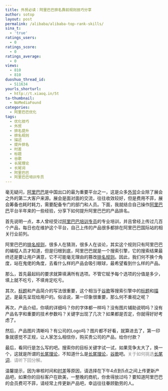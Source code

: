 ```yaml
---
title: 外贸必读：阿里巴巴排名靠前规则技巧分享
author: sotop
layout: post
permalink: /alibaba/alibaba-top-rank-skills/
sina_t:
  - 'true'
ratings_users:
  - 0
ratings_score:
  - 0
ratings_average:
  - 0
views:
  - 810
  - 810
duoshuo_thread_id:
  - 511634
yourls_shorturl:
  - http://t.xiaoq.in/5t
ta-thumbnail:
  - NoMediaFound
categories:
  - 阿里巴巴优化
tags:
  - 优化技巧
  - 外贸
  - 排名提升
  - 排名规则
  - 描述
  - 提升排名
  - 时差
  - 标题
  - 谷歌
  - 长尾理论
  - 长尾词
  - 阿里巴巴
  - 阿里巴巴培训专员
---
```

毫无疑问，<span class='wp_keywordlink_affiliate'><a href="https://xiaoq.in/tag/%e9%98%bf%e9%87%8c%e5%b7%b4%e5%b7%b4/" title="查看阿里巴巴中的全部文章" target="_blank">阿里巴巴</a></span>是中国出口的最为重要平台之一，这是众多<span class='wp_keywordlink_affiliate'><a href="https://xiaoq.in/tag/%e5%a4%96%e8%b4%b8/" title="查看外贸中的全部文章" target="_blank">外贸</a></span>企业除了展会之外的第二大客户来源。展会是面对面的交流，往往收效较好，但是费用不菲，展会筹备也耗时耗力，需要配备专门的部门和人员。下面，我就结合自己操作<span class='wp_keywordlink_affiliate'><a href="https://xiaoq.in/tag/%e9%98%bf%e9%87%8c%e5%b7%b4%e5%b7%b4/" title="查看阿里巴巴中的全部文章" target="_blank">阿里巴巴</a></span>平台半年来的一些经验，分享下如何提升阿里巴巴的产品排名。

首先说明一点，本人曾经受过<span class='wp_keywordlink_affiliate'><a href="https://xiaoq.in/tag/%e9%98%bf%e9%87%8c%e5%b7%b4%e5%b7%b4%e5%9f%b9%e8%ae%ad%e4%b8%93%e5%91%98/" title="查看阿里巴巴培训专员中的全部文章" target="_blank">阿里巴巴培训专员</a></span>的专业培训，并且曾经上传过几百个产品，每日也在维护这个平台，自己上传的产品很多都排在阿里巴巴国际站的相关行业前列。

阿里巴巴的<span class='wp_keywordlink_affiliate'><a href="https://xiaoq.in/tag/%e6%8e%92%e5%90%8d%e8%a7%84%e5%88%99/" title="查看排名规则中的全部文章" target="_blank">排名规则</a></span>，很多人在猜测，很多人在谈论，其实这个规则只有阿里巴巴的编程人员才知道，但是归根到底，阿里巴巴就是一个搜索引擎，它的搜索结果最终还是要让用户满意，它不可能毫无理由的篡改<span class='wp_keywordlink_affiliate'><a href="https://xiaoq.in/tag/%e6%8e%92%e5%90%8d%e8%a7%84%e5%88%99/" title="查看排名规则中的全部文章" target="_blank">排名规则</a></span>。因此，我们何不换个角度，站在鬼佬的角度，去看什么样的产品会吸引眼球，最希望看到什么样的产品。

那么，首先最起码的要求就算填满所有选项。不管它赋予每个选项的分值是多少，填上就不吃亏，不填肯定吃亏。

其次，<span class='wp_keywordlink_affiliate'><a href="https://xiaoq.in/tag/%e6%a0%87%e9%a2%98/" title="查看标题中的全部文章" target="_blank">标题</a></span>和产品简介的写法很重要，这个相当于<span class='wp_keywordlink_affiliate'><a href="https://xiaoq.in/tag/%e8%b0%b7%e6%ad%8c/" title="查看谷歌中的全部文章" target="_blank">谷歌</a></span>等搜索引擎中的<span class='wp_keywordlink_affiliate'><a href="https://xiaoq.in/tag/%e6%a0%87%e9%a2%98/" title="查看标题中的全部文章" target="_blank">标题</a></span>和<span class='wp_keywordlink_affiliate'><a href="https://xiaoq.in/tag/%e6%8f%8f%e8%bf%b0/" title="查看描述中的全部文章" target="_blank">描述</a></span>，是最先呈现给用户的。俗话说，第一印象很重要，那么何不重视之呢？

再次，产品介绍，你填的详细吗？你的字体都一样吗？没有图片辅助说明吗？没有产品名字和重要的技术参数吗？关键字出现了几次？如果都是否定，你就得好好考虑了。

然后，产品图片清晰吗？有公司的Logo吗？图片都不好看，就算进去了，第一印象就感觉不正规，让人家怎么相信你，购买贵公司的产品，给你付款？

最后，看同行是怎么写的吧。搜索你的目标关键字试一试，如果竞争太大了，换一个，这就是所谓的<span class='wp_keywordlink_affiliate'><a href="https://xiaoq.in/tag/%e9%95%bf%e5%b0%be%e7%90%86%e8%ae%ba/" title="查看长尾理论中的全部文章" target="_blank">长尾理论</a></span>，不知道什么是<span class='wp_keywordlink_affiliate'><a href="https://xiaoq.in/tag/%e9%95%bf%e5%b0%be%e7%90%86%e8%ae%ba/" title="查看长尾理论中的全部文章" target="_blank">长尾理论</a></span>，<span class='wp_keywordlink_affiliate'><a href="https://xiaoq.in/tag/%e8%b0%b7%e6%ad%8c/" title="查看谷歌中的全部文章" target="_blank">谷歌</a></span>吧。<span style="color: #888888">关于如何挑选<span class='wp_keywordlink_affiliate'><a href="https://xiaoq.in/tag/%e9%95%bf%e5%b0%be%e8%af%8d/" title="查看长尾词中的全部文章" target="_blank">长尾词</a></span>，请听下回分解。</span>

温馨提示，因为审核时间和<span class='wp_keywordlink_affiliate'><a href="https://xiaoq.in/tag/%e6%97%b6%e5%b7%ae/" title="查看时差中的全部文章" target="_blank">时差</a></span>等原因，请选择在下午4点到5点之间上传更新产品吧，如果你的目标客户在欧美，一整晚的商机，你舍得放过吗？要知道阿里巴巴的会员费可不菲，请经常上传更新产品吧，幸运往往眷顾勤劳的人。